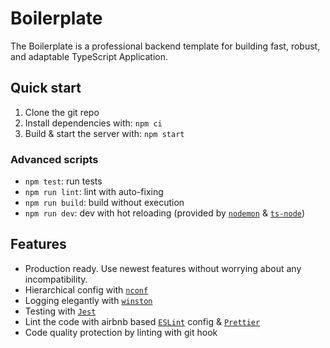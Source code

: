 # Boilerplate

The Boilerplate is a professional backend template for building fast, robust, and adaptable TypeScript Application.

## Quick start

1. Clone the git repo
2. Install dependencies with: `npm ci`
3. Build & start the server with: `npm start`

### Advanced scripts

- `npm test`: run tests
- `npm run lint`: lint with auto-fixing
- `npm run build`: build without execution
- `npm run dev`: dev with hot reloading (provided by [`nodemon`](https://github.com/remy/nodemon) & [`ts-node`](https://github.com/TypeStrong/ts-node))

## Features

- Production ready. Use newest features without worrying about any incompatibility.
- Hierarchical config with [`nconf`](https://github.com/indexzero/nconf)
- Logging elegantly with [`winston`](https://github.com/winstonjs/winston)
- Testing with [`Jest`](https://github.com/facebook/jest)
- Lint the code with airbnb based [`ESLint`](https://github.com/eslint/eslint) config & [`Prettier`](https://github.com/prettier/prettier)
- Code quality protection by linting with git hook
